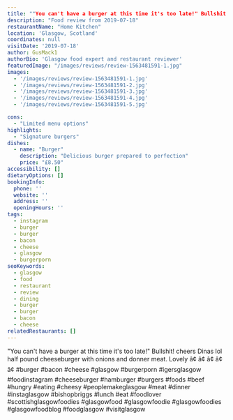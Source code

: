 ```yaml
---
title: ""You can't have a burger at this time it's too late!" Bullshit! cheers Dinas lol half pound cheeseburger with onions and donner meat. Lovely â¢"
description: "Food review from 2019-07-18"
restaurantName: "Home Kitchen"
location: 'Glasgow, Scotland'
coordinates: null
visitDate: '2019-07-18'
author: GusMack1
authorBio: 'Glasgow food expert and restaurant reviewer'
featuredImage: "/images/reviews/review-1563481591-1.jpg"
images:
  - '/images/reviews/review-1563481591-1.jpg'
  - '/images/reviews/review-1563481591-2.jpg'
  - '/images/reviews/review-1563481591-3.jpg'
  - '/images/reviews/review-1563481591-4.jpg'
  - '/images/reviews/review-1563481591-5.jpg'

cons:
  - "Limited menu options"
highlights:
  - "Signature burgers"
dishes:
  - name: "Burger"
    description: "Delicious burger prepared to perfection"
    price: "£8.50"
accessibility: []
dietaryOptions: []
bookingInfo:
  phone: ''
  website: ''
  address: ''
  openingHours: ''
tags:
  - instagram
  - burger
  - burger
  - bacon
  - cheese
  - glasgow
  - burgerporn
seoKeywords:
  - glasgow
  - food
  - restaurant
  - review
  - dining
  - burger
  - burger
  - bacon
  - cheese
relatedRestaurants: []
---
```

"You can't have a burger at this time it's too late!" Bullshit! cheers Dinas lol half pound cheeseburger with onions and donner meat. Lovely â¢
â¢
â¢
â¢
â¢
#burger #bacon #cheese #glasgow #burgerporn #igersglasgow #foodinstagram #cheeseburger #hamburger #burgers #foods #beef #hungry #eating #cheesy #peoplemakeglasgow #meat #dinner #instaglasgow #bishopbriggs #lunch #eat #foodlover #scottishglasgowfoodies #glasgowfood #glasgowfoodie #glasgowfoodies #glasgowfoodblog #foodglasgow #visitglasgow
